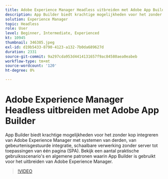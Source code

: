 ```yaml
---
title: Adobe Experience Manager Headless uitbreiden met Adobe App Builder
description: App Builder biedt krachtige mogelijkheden voor het zonder kop integreren van Adobe Experience Manager met systemen van derden, van gebeurtenisgestuurde integratie, schaalbare verwerking zonder server tot toepassingen van één pagina (SPA). Bekijk een aantal praktische gebruiksscenario's en algemene patronen waarin App Builder is gebruikt voor het uitbreiden van Adobe Experience Manager.
solution: Experience Manager
topic: Headless
role: User
level: Beginner, Intermediate, Experienced
kt: 10945
thumbnail: 346385.jpeg
exl-id: d19b5433-8790-4123-a132-7b0da689627d
duration: 2331
source-git-commit: 9a297cda953d4414131657f9ac84580aea0eabeb
workflow-type: tm+mt
source-wordcount: '120'
ht-degree: 0%

---
```


# Adobe Experience Manager Headless uitbreiden met Adobe App Builder

App Builder biedt krachtige mogelijkheden voor het zonder kop integreren van Adobe Experience Manager met systemen van derden, van gebeurtenisgestuurde integratie, schaalbare verwerking zonder server tot toepassingen van één pagina (SPA). Bekijk een aantal praktische gebruiksscenario&#39;s en algemene patronen waarin App Builder is gebruikt voor het uitbreiden van Adobe Experience Manager.

>[!VIDEO](https://video.tv.adobe.com/v/346385/?quality=12&learn=on)
